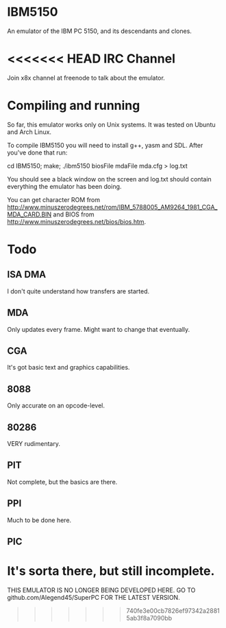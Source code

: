 IBM5150
=======

An emulator of the IBM PC 5150, and its descendants and clones.

<<<<<<< HEAD
IRC Channel
===========

Join x8x channel at freenode to talk about the emulator.

Compiling and running
=====================

So far, this emulator works only on Unix systems. It was tested on Ubuntu and Arch Linux.

To compile IBM5150 you will need to install g++, yasm and SDL. After you've done that run:

cd IBM5150; make; ./ibm5150 biosFile mdaFile mda.cfg > log.txt

You should see a black window on the screen and log.txt should contain everything the emulator has been doing.

You can get character ROM from http://www.minuszerodegrees.net/rom/IBM_5788005_AM9264_1981_CGA_MDA_CARD.BIN and BIOS from http://www.minuszerodegrees.net/bios/bios.htm.

Todo
====

ISA DMA
-------

I don't quite understand how transfers are started.

MDA
---

Only updates every frame. Might want to change that eventually.

CGA
---

It's got basic text and graphics capabilities.

8088
----

Only accurate on an opcode-level.

80286
-----

VERY rudimentary.

PIT
---

Not complete, but the basics are there.

PPI
---

Much to be done here.

PIC
---

It's sorta there, but still incomplete.
=======
THIS EMULATOR IS NO LONGER BEING DEVELOPED HERE. GO TO github.com/Alegend45/SuperPC FOR THE LATEST VERSION.
>>>>>>> 740fe3e00cb7826ef97342a28815ab3f8a7090bb
